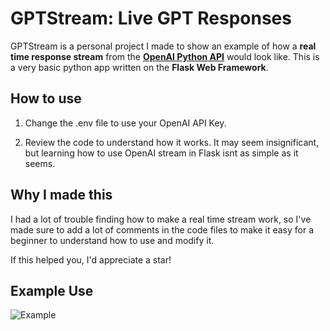 # GPTStream: Live GPT Responses
GPTStream is a personal project I made to show an example of how a **real time response stream** from the **[OpenAI Python API](https://github.com/openai/openai-python)** would look like. This is a very basic python app written on the **Flask Web Framework**.

## How to use
1. Change the .env file to use your OpenAI API Key.

2. Review the code to understand how it works. It may seem insignificant, but learning how to use OpenAI stream in Flask isnt as simple as it seems.
## Why I made this
I had a lot of trouble finding how to make a real time stream work, so I've made sure to add a lot of comments in the code files to make it easy for a beginner to understand how to use and modify it.

If this helped you, I'd appreciate a star!

## Example Use
![Example](https://i.ibb.co/gzd605p/ezgif-3-9b0189c441.gif)
